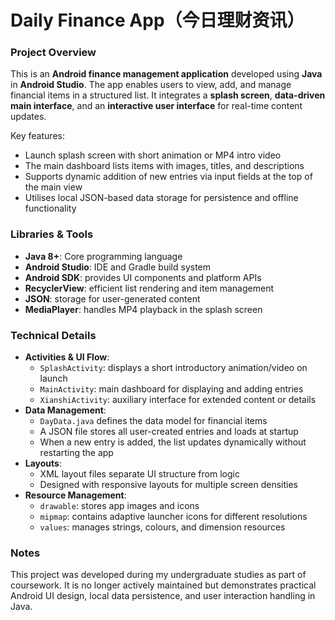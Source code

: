 # Daily Finance App（今日理财资讯）


### Project Overview
This is an **Android finance management application** developed using **Java** in **Android Studio**. The app enables users to view, add, and manage financial items in a structured list. 
It integrates a **splash screen**, **data-driven main interface**, and an **interactive user interface** for real-time content updates.

Key features:  
- Launch splash screen with short animation or MP4 intro video
- The main dashboard lists items with images, titles, and descriptions
- Supports dynamic addition of new entries via input fields at the top of the main view
- Utilises local JSON-based data storage for persistence and offline functionality





### Libraries & Tools
- **Java 8+**: Core programming language  
- **Android Studio**: IDE and Gradle build system
- **Android SDK**: provides UI components and platform APIs
- **RecyclerView**: efficient list rendering and item management
- **JSON**: storage for user-generated content
- **MediaPlayer**: handles MP4 playback in the splash screen



### Technical Details
- **Activities & UI Flow**:  
  - `SplashActivity`: displays a short introductory animation/video on launch
  - `MainActivity`: main dashboard for displaying and adding entries
  - `XianshiActivity`: auxiliary interface for extended content or details
- **Data Management**:  
  - `DayData.java` defines the data model for financial items
  - A JSON file stores all user-created entries and loads at startup
  - When a new entry is added, the list updates dynamically without restarting the app
- **Layouts**:  
  - XML layout files separate UI structure from logic
  - Designed with responsive layouts for multiple screen densities
- **Resource Management**:  
  - `drawable`: stores app images and icons
  - `mipmap`: contains adaptive launcher icons for different resolutions
  - `values`: manages strings, colours, and dimension resources


### Notes
This project was developed during my undergraduate studies as part of coursework.
It is no longer actively maintained but demonstrates practical Android UI design, local data persistence, and user interaction handling in Java.
